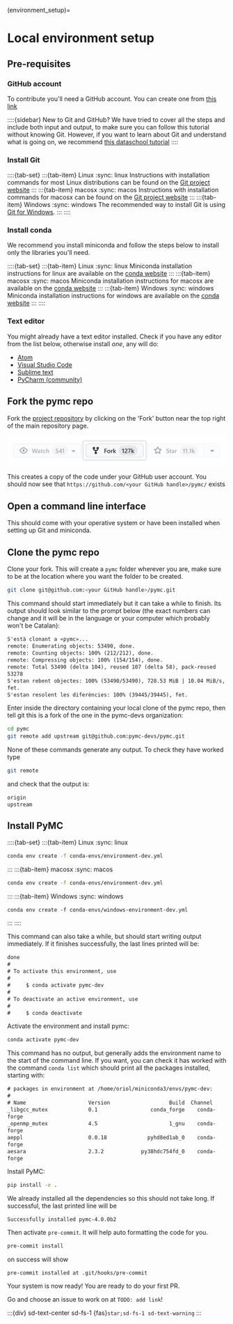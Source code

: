 (environment_setup)=
# Local environment setup

## Pre-requisites

### GitHub account
To contribute you'll need a GitHub account. You can create one from [this link](https://github.com/join)

::::{sidebar} New to Git and GitHub?
We have tried to cover all the steps and include both input and output, to make
sure you can follow this tutorial without knowing Git.
However, if you want to learn about Git and understand what is going on,
we recommend [this dataschool tutorial](https://www.dataschool.io/how-to-contribute-on-github/)
::::

### Install Git

::::{tab-set}
:::{tab-item} Linux
:sync: linux
Instructions with installation commands for most Linux distributions
can be found on the [Git project website](https://git-scm.com/download/linux)
:::
:::{tab-item} macosx
:sync: macos
Instructions with installation commands for macosx
can be found on the [Git project
website](https://git-scm.com/book/en/v2/Getting-Started-Installing-Git#_installing_on_macos)
:::
:::{tab-item} Windows
:sync: windows
The recommended way to install Git is using [Git for Windows](https://git-scm.com/download/win).
:::
::::

### Install conda
We recommend you install miniconda and follow the steps below to install only
the libraries you'll need.

::::{tab-set}
:::{tab-item} Linux
:sync: linux
Miniconda installation instructions for linux are available on the [conda website](https://conda.io/projects/conda/en/latest/user-guide/install/linux.html)
:::
:::{tab-item} macosx
:sync: macos
Miniconda installation instructions for macosx are available on the [conda website](https://conda.io/projects/conda/en/latest/user-guide/install/macos.html)
:::
:::{tab-item} Windows
:sync: windows
Miniconda installation instructions for windows are available on the [conda website](https://conda.io/projects/conda/en/latest/user-guide/install/windows.html)
:::
::::

### Text editor
You might already have a text editor installed. Check if you have any editor from
the list below, otherwise install _one_, any will do:

* [Atom](https://atom.io/)
* [Visual Studio Code](https://code.visualstudio.com/)
* [Sublime text](https://www.sublimetext.com/)
* [PyCharm (community)](https://www.jetbrains.com/pycharm/download)

## Fork the pymc repo
Fork the [project repository](https://github.com/pymc-devs/pymc/)
by clicking on the 'Fork' button near the top right of the main repository page.

![fork_button](../images/fork_button.png)

This creates a copy of the code under your GitHub user account.
You should now see that `https://github.com/<your GitHub handle>/pymc/` exists

## Open a command line interface
This should come with your operative system or have been installed when
setting up Git and miniconda.

## Clone the pymc repo
Clone your fork. This will create a `pymc` folder wherever
you are, make sure to be at the location where you want
the folder to be created.

```bash
git clone git@github.com:<your GitHub handle>/pymc.git
```
This command should start immediately but it can take a while to finish.
Its output should look similar to the prompt below
(the exact numbers can change and
it will be in the language or your computer which probably won't be Catalan):

```none
S'està clonant a «pymc»...
remote: Enumerating objects: 53490, done.
remote: Counting objects: 100% (212/212), done.
remote: Compressing objects: 100% (154/154), done.
remote: Total 53490 (delta 104), reused 107 (delta 58), pack-reused 53278
S'estan rebent objectes: 100% (53490/53490), 728.53 MiB | 10.04 MiB/s, fet.
S'estan resolent les diferències: 100% (39445/39445), fet.
```

Enter inside the directory containing your local clone of the pymc repo,
then tell git this is a fork of the one in the pymc-devs organization:

```bash
cd pymc
git remote add upstream git@github.com:pymc-devs/pymc.git
```

None of these commands generate any output. To check they have worked type

```bash
git remote
```
and check that the output is:
```none
origin
upstream
```

## Install PyMC

::::{tab-set}
:::{tab-item} Linux
:sync: linux
```bash
conda env create -f conda-envs/environment-dev.yml
```
:::
:::{tab-item} macosx
:sync: macos
```bash
conda env create -f conda-envs/environment-dev.yml
```
:::
:::{tab-item} Windows
:sync: windows
```
conda env create -f conda-envs/windows-environment-dev.yml
```
:::
::::

This command can also take a while, but should start writing output
immediately. If it finishes successfully, the last lines printed will
be:

```none
done
#
# To activate this environment, use
#
#     $ conda activate pymc-dev
#
# To deactivate an active environment, use
#
#     $ conda deactivate
```

Activate the environment and install pymc:
```bash
conda activate pymc-dev
```
This command has no output, but generally adds the environment
name to the start of the command line. If you want, you can check
it has worked with the command `conda list` which should print
all the packages installed, starting with:

```none
# packages in environment at /home/oriol/miniconda3/envs/pymc-dev:
#
# Name                    Version                   Build  Channel
_libgcc_mutex             0.1                 conda_forge    conda-forge
_openmp_mutex             4.5                       1_gnu    conda-forge
aeppl                     0.0.18             pyhd8ed1ab_0    conda-forge
aesara                    2.3.2            py38hdc754fd_0    conda-forge
```

Install PyMC:
```bash
pip install -e .
```
We already installed all the dependencies so this should not take long.
If successful, the last printed line will be

```none
Successfully installed pymc-4.0.0b2
```

Then activate `pre-commit`. It will help auto formatting the code for you.

```bash
pre-commit install
```
on success will show
```none
pre-commit installed at .git/hooks/pre-commit
```

Your system is now ready! You are ready to do your first PR.

Go and choose an issue to work on at `TODO: add link`!

:::{div} sd-text-center sd-fs-1
{fas}`star;sd-fs-1 sd-text-warning`
:::
